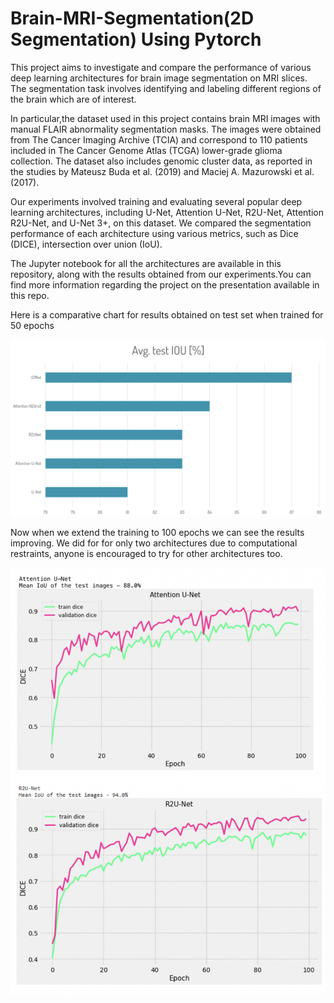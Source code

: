 # Brain-MRI-Segmentation(2D Segmentation) Using Pytorch

This project aims to investigate and compare the performance of various deep learning architectures for brain image segmentation on MRI slices. The segmentation task involves identifying and labeling different regions of the brain which are of interest.

In particular,the dataset used in this project contains brain MRI images with manual FLAIR abnormality segmentation masks. The images were obtained from The Cancer Imaging Archive (TCIA) and correspond to 110 patients included in The Cancer Genome Atlas (TCGA) lower-grade glioma collection. The dataset also includes genomic cluster data, as reported in the studies by Mateusz Buda et al. (2019) and Maciej A. Mazurowski et al. (2017).

Our experiments involved training and evaluating several popular deep learning architectures, including U-Net, Attention U-Net, R2U-Net, Attention R2U-Net, and U-Net 3+, on this dataset. We compared the segmentation performance of each architecture using various metrics, such as Dice (DICE), intersection over union (IoU).

The Jupyter notebook for all the architectures are available in this repository, along with the results obtained from our experiments.You can find more information regarding the project on the presentation available in this repo.

Here is a comparative chart for results obtained on test set when trained for 50 epochs

![My Image](images/comparative_results.png)

Now when we extend the training to 100 epochs we can see the results improving. We did for for only two architectures due to computational restraints, anyone is encouraged to try for other architectures too.

![My Image](images/one_hundred_ep.png)

